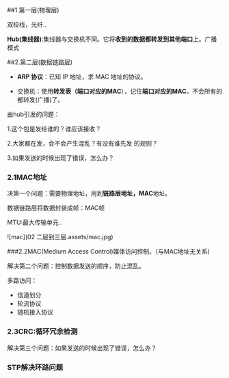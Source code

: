 ##1.第一层(物理层)

双绞线，光纤..

**Hub(集线器)**:集线器与交换机不同。它将**收到的数据都转发到其他端口**上。广播模式

##2.第二层(数据链路层)

* **ARP 协议**：已知 IP 地址，求 MAC 地址的协议。

* 交换机：使用**转发表（端口对应的MAC**），记住**端口对应的MAC**。不会所有的都转发(广播)了。

由hub引发的问题：

1.这个包是发给谁的？谁应该接收？

2.大家都在发，会不会产生混乱？有没有谁先发	的规则？

3.如果发送的时候出现了错误，怎么办？

### 2.1MAC地址

决第一个问题：需要物理地址，用到**链路层地址，MAC**地址。

数据链路层将数据封装成帧：MAC帧

MTU:最大传输单元..

![mac](02 二层到三层.assets/mac.jpg)

###2.2MAC(Medium Access Control)媒体访问控制。（与MAC地址无关系)

解决第二个问题：控制数据发送的顺序，防止混乱。

多路访问：

- 信道划分
- 轮流协议
- 随机接入协议

### 2.3CRC:循环冗余检测

解决第三个问题：如果发送的时候出现了错误，怎么办？

### STP解决环路问题


